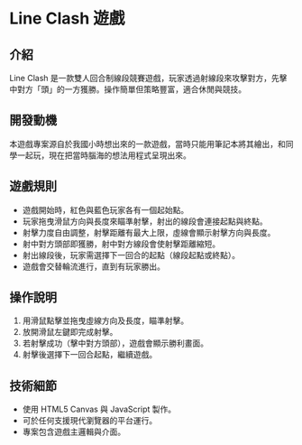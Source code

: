 # Line Clash 遊戲

## 介紹
Line Clash 是一款雙人回合制線段競賽遊戲，玩家透過射線段來攻擊對方，先擊中對方「頭」的一方獲勝。操作簡單但策略豐富，適合休閒與競技。

## 開發動機
本遊戲專案源自於我國小時想出來的一款遊戲，當時只能用筆記本將其繪出，和同學一起玩，現在把當時腦海的想法用程式呈現出來。

## 遊戲規則
- 遊戲開始時，紅色與藍色玩家各有一個起始點。
- 玩家拖曳滑鼠方向與長度來瞄準射擊，射出的線段會連接起點與終點。
- 射擊力度自由調整，射擊距離有最大上限，虛線會顯示射擊方向與長度。
- 射中對方頭部即獲勝，射中對方線段會使射擊距離縮短。
- 射出線段後，玩家需選擇下一回合的起點（線段起點或終點）。
- 遊戲會交替輪流進行，直到有玩家勝出。

## 操作說明
1. 用滑鼠點擊並拖曳虛線方向及長度，瞄準射擊。
2. 放開滑鼠左鍵即完成射擊。
3. 若射擊成功（擊中對方頭部），遊戲會顯示勝利畫面。
4. 射擊後選擇下一回合起點，繼續遊戲。

## 技術細節
- 使用 HTML5 Canvas 與 JavaScript 製作。
- 可於任何支援現代瀏覽器的平台運行。
- 專案包含遊戲主邏輯與介面。
